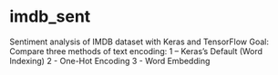 # imdb_sent
Sentiment analysis of IMDB dataset with Keras and TensorFlow
Goal: Compare three methods of text encoding:
1 – Keras’s Default (Word Indexing)
2 - One-Hot Encoding
3 - Word Embedding
